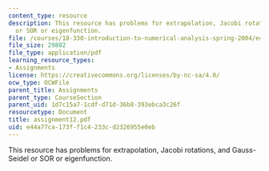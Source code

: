 ```yaml
---
content_type: resource
description: This resource has problems for extrapolation, Jacobi rotations, and Gauss-Seidel
  or SOR or eigenfunction.
file: /courses/18-330-introduction-to-numerical-analysis-spring-2004/e44a77ca173ff1c4233cd2326955e0eb_assignment12.pdf
file_size: 29802
file_type: application/pdf
learning_resource_types:
- Assignments
license: https://creativecommons.org/licenses/by-nc-sa/4.0/
ocw_type: OCWFile
parent_title: Assignments
parent_type: CourseSection
parent_uid: 1d7c15a7-1cdf-d71d-36b8-393ebca3c26f
resourcetype: Document
title: assignment12.pdf
uid: e44a77ca-173f-f1c4-233c-d2326955e0eb
---
```

This resource has problems for extrapolation, Jacobi rotations, and Gauss-Seidel or SOR or eigenfunction.